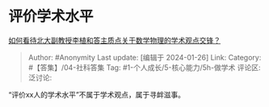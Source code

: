 # 评价学术水平
[如何看待北大副教授李植和答主质点关于数学物理的学术观点交锋？](https://www.zhihu.com/question/640702869/answer/3376923584)

> Author: #Anonymity
> Last update: [编辑于 2024-01-26]
> Link:
> Category: #【答集】/04-社科答集
> Tag: #1-个人成长/5-核心能力/5h-做学术 
> 评论区:
> 泛讨论:

“评价xx人的学术水平”不属于学术观点，属于寻衅滋事。